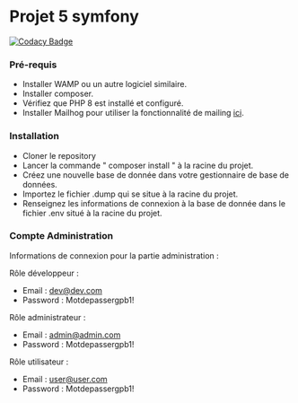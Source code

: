 # Projet 5 symfony
[![Codacy Badge](https://app.codacy.com/project/badge/Grade/8589d537a477488f86fc93d63fbf4a24)](https://www.codacy.com/gh/Esaou/projet5symf/dashboard?utm_source=github.com&amp;utm_medium=referral&amp;utm_content=Esaou/projet5symf&amp;utm_campaign=Badge_Grade)

### **Pré-requis**

- Installer WAMP ou un autre logiciel similaire.
- Installer composer.
- Vérifiez que PHP 8 est installé et configuré.
- Installer Mailhog pour utiliser la fonctionnalité de mailing [ici](https://github.com/mailhog/MailHog/releases/v1.0.0).

### **Installation**

- Cloner le repository
- Lancer la commande " composer install " à la racine du projet.
- Créez une nouvelle base de donnée dans votre gestionnaire de base de données.
- Importez le fichier .dump qui se situe à la racine du projet.
- Renseignez les informations de connexion à la base de donnée dans le fichier .env situé à la racine du projet.

### **Compte Administration**

Informations de connexion pour la partie administration :

Rôle développeur :

- Email : dev@dev.com
- Password : Motdepassergpb1!

Rôle administrateur : 

- Email : admin@admin.com
- Password : Motdepassergpb1!

Rôle utilisateur : 

- Email : user@user.com
- Password : Motdepassergpb1!